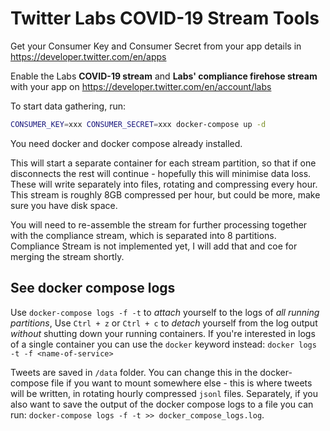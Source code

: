 # Twitter Labs COVID-19 Stream Tools

Get your Consumer Key and Consumer Secret from your app details in <https://developer.twitter.com/en/apps>

Enable the Labs **COVID-19 stream** and **Labs' compliance firehose stream** with your app on <https://developer.twitter.com/en/account/labs>

To start data gathering, run:

```bash
CONSUMER_KEY=xxx CONSUMER_SECRET=xxx docker-compose up -d
```

You need docker and docker compose already installed.

This will start a separate container for each stream partition, so that if one disconnects the rest will continue - hopefully this will minimise data loss. These will write separately into files, rotating and compressing every hour. This stream is roughly 8GB compressed per hour, but could be more, make sure you have disk space.

You will need to re-assemble the stream for further processing together with the compliance stream, which is separated into 8 partitions. Compliance Stream is not implemented yet, I will add that and coe for merging the stream shortly.

## See docker compose logs

Use `docker-compose logs -f -t` to *attach* yourself to the logs of *all running partitions*, Use `Ctrl + z` or `Ctrl + c` to *detach* yourself from the log output *without* shutting down your running containers. If you're interested in logs of a single container you can use the `docker` keyword instead: `docker logs -t -f <name-of-service>`

Tweets are saved in `/data` folder. You can change this in the docker-compose file if you want to mount somewhere else - this is where tweets will be written, in rotating hourly compressed `jsonl` files. Separately, if you also want to save the output of the docker compose logs to a file you can run: `docker-compose logs -f -t >> docker_compose_logs.log`.
